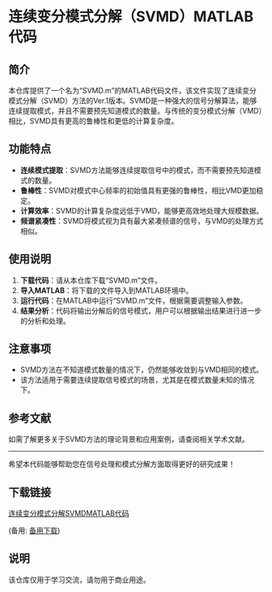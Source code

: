 # 连续变分模式分解（SVMD）MATLAB代码

## 简介

本仓库提供了一个名为“SVMD.m”的MATLAB代码文件，该文件实现了连续变分模式分解（SVMD）方法的Ver.1版本。SVMD是一种强大的信号分解算法，能够连续提取模式，并且不需要预先知道模式的数量。与传统的变分模式分解（VMD）相比，SVMD具有更高的鲁棒性和更低的计算复杂度。

## 功能特点

- **连续模式提取**：SVMD方法能够连续提取信号中的模式，而不需要预先知道模式的数量。
- **鲁棒性**：SVMD对模式中心频率的初始值具有更强的鲁棒性，相比VMD更加稳定。
- **计算效率**：SVMD的计算复杂度远低于VMD，能够更高效地处理大规模数据。
- **频谱紧凑性**：SVMD将模式视为具有最大紧凑频谱的信号，与VMD的处理方式相似。

## 使用说明

1. **下载代码**：请从本仓库下载“SVMD.m”文件。
2. **导入MATLAB**：将下载的文件导入到MATLAB环境中。
3. **运行代码**：在MATLAB中运行“SVMD.m”文件，根据需要调整输入参数。
4. **结果分析**：代码将输出分解后的信号模式，用户可以根据输出结果进行进一步的分析和处理。

## 注意事项

- SVMD方法在不知道模式数量的情况下，仍然能够收敛到与VMD相同的模式。
- 该方法适用于需要连续提取信号模式的场景，尤其是在模式数量未知的情况下。

## 参考文献

如需了解更多关于SVMD方法的理论背景和应用案例，请查阅相关学术文献。

---

希望本代码能够帮助您在信号处理和模式分解方面取得更好的研究成果！

## 下载链接
[连续变分模式分解SVMDMATLAB代码](https://pan.quark.cn/s/13eaebbf9ee8) 

(备用: [备用下载](https://pan.baidu.com/s/137mLhQXUc3_EUhjHU3o5rw?pwd=1234))

## 说明

该仓库仅用于学习交流，请勿用于商业用途。
